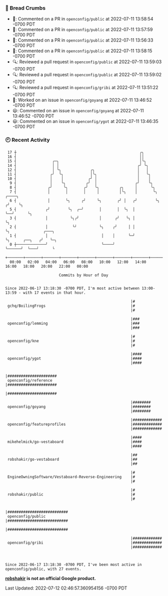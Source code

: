 ### 🍞 Bread Crumbs

 * 💬: Commented on a PR in  `openconfig/public` at 2022-07-11 13:58:54 -0700 PDT
 * 💬: Commented on a PR in  `openconfig/public` at 2022-07-11 13:57:59 -0700 PDT
 * 💬: Commented on a PR in  `openconfig/public` at 2022-07-11 13:56:33 -0700 PDT
 * 💬: Commented on a PR in  `openconfig/public` at 2022-07-11 13:58:15 -0700 PDT
 * 🔍: Reviewed a pull request in  `openconfig/public` at 2022-07-11 13:59:03 -0700 PDT
 * 🔍: Reviewed a pull request in  `openconfig/public` at 2022-07-11 13:59:02 -0700 PDT
 * 🔍: Reviewed a pull request in  `openconfig/gribi` at 2022-07-11 13:51:22 -0700 PDT
 * 👀: Worked on an issue in `openconfig/goyang` at 2022-07-11 13:46:52 -0700 PDT
 * 😃: Commented on an issue in `openconfig/goyang` at 2022-07-11 13:46:52 -0700 PDT
 * 😃: Commented on an issue in `openconfig/ygot` at 2022-07-11 13:46:35 -0700 PDT

### 🕘 Recent Activity
```
 17 ┼                                                       ╭╮
 16 ┤                                                       ││
 15 ┤                ╭─╮                                    │╰╮
 14 ┤                │ │                                   ╭╯ ╰╮
 12 ┤                │ ╰╮             ╭╮                   │   │
 11 ┤               ╭╯  ╰╮            │╰╮                  │   ╰╮
 10 ┤               │    │           ╭╯ │                  │    │
  9 ┤               │    ╰╮         ╭╯  │                 ╭╯    ╰╮
  8 ┤              ╭╯     ╰╮       ╭╯   ╰╮         ╭╮     │      ╰╮
  7 ┤              │       │       │     │         │╰╮    │       ╰╮    ╭────╮
  6 ┤              │       ╰╮     ╭╯     ╰╮       ╭╯ │   ╭╯        ╰╮  ╭╯    ╰╮
  5 ┤             ╭╯        ╰╮  ╭─╯       │       │  ╰╮  │          ╰──╯      ╰╮
  3 ┤             │          ╰╮╭╯         │      ╭╯   ╰╮ │                     ╰╮
  2 ┤             │           ╰╯          ╰╮    ╭╯     │ │                      ╰╮               ╭───╮
  1 ┤             │                        │    │      ╰─╯                       ╰╮      ╭──╮   ╭╯   ╰─╮
  0 ┼─────────────╯                        ╰────╯                                 ╰──────╯  ╰───╯      ╰
    +───────+───────+───────+───────+───────+───────+───────+───────+───────+───────+───────+───────+────
  00:00   02:00   04:00   06:00   08:00   10:00   12:00   14:00   16:00   18:00   20:00   22:00   00:00   

						Commits by Hour of Day


Since 2022-06-17 13:18:30 -0700 PDT, I'm most active between 13:00-13:59 - with 17 events in that hour.

```



```
                                                        |#
 gchq/BoilingFrogs                                      |#
                                                        |#

                                                        |###
 openconfig/lemming                                     |###
                                                        |###

                                                        |#
 openconfig/kne                                         |#
                                                        |#

                                                        |####
 openconfig/ygot                                        |####
                                                        |####

                                                        |######################
 openconfig/reference                                   |######################
                                                        |######################

                                                        |########
 openconfig/goyang                                      |########
                                                        |########

                                                        |#############
 openconfig/featureprofiles                             |#############
                                                        |#############

                                                        |####
 mikehelmick/go-vestaboard                              |####
                                                        |####

                                                        |##
 robshakir/go-vestaboard                                |##
                                                        |##

                                                        |#
 EngineOwningSoftware/Vestaboard-Reverse-Engineering    |#
                                                        |#

                                                        |#
 robshakir/public                                       |#
                                                        |#

                                                        |###########################
 openconfig/public                                      |###########################
                                                        |###########################

                                                        |#############
 openconfig/gribi                                       |#############
                                                        |#############



Since 2022-06-17 13:18:30 -0700 PDT, I've been most active in openconfig/public, with 27 events.

```
**[robshakir](mailto:robjs@google.com) is not an official Google product.**  


Last Updated: 2022-07-12 02:46:57.360954156 -0700 PDT
